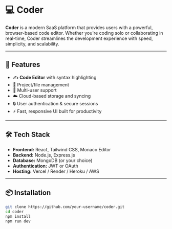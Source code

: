 # 💻 Coder

**Coder** is a modern SaaS platform that provides users with a powerful, browser-based code editor. Whether you're coding solo or collaborating in real-time, Coder streamlines the development experience with speed, simplicity, and scalability.

---

## 🚀 Features

- ✍️ **Code Editor** with syntax highlighting
- 📁 Project/file management
- 👥 Multi-user support
- ☁️ Cloud-based storage and syncing
- 🔒 User authentication & secure sessions
- ⚡ Fast, responsive UI built for productivity

---

## 🛠️ Tech Stack

- **Frontend:** React, Tailwind CSS, Monaco Editor
- **Backend:** Node.js, Express.js
- **Database:** MongoDB (or your choice)
- **Authentication:** JWT or OAuth
- **Hosting:** Vercel / Render / Heroku / AWS

---

## 📦 Installation

```bash
git clone https://github.com/your-username/coder.git
cd coder
npm install
npm run dev
